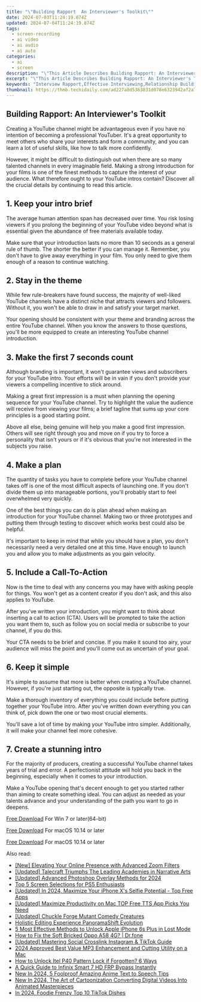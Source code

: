 ```yaml
---
title: "\"Building Rapport  An Interviewer's Toolkit\""
date: 2024-07-03T11:24:19.874Z
updated: 2024-07-04T11:24:19.874Z
tags: 
  - screen-recording
  - ai video
  - ai audio
  - ai auto
categories: 
  - ai
  - screen
description: "\"This Article Describes Building Rapport: An Interviewer's Toolkit\""
excerpt: "\"This Article Describes Building Rapport: An Interviewer's Toolkit\""
keywords: "Interview Rapport,Effective Interviewing,Relationship Building,Conversation Skills,Communication Techniques,Dialogue Strategies,Engagement Tactics"
thumbnail: https://thmb.techidaily.com/ad227a8d5363831d078e6323942af2a72809395f7bf85c351306cae77a65bd05.jpg
---
```


## Building Rapport: An Interviewer's Toolkit

Creating a YouTube channel might be advantageous even if you have no intention of becoming a professional YouTuber. It's a great opportunity to meet others who share your interests and form a community, and you can learn a lot of useful skills, like how to talk more confidently.

However, it might be difficult to distinguish out when there are so many talented channels in every imaginable field. Making a strong introduction for your films is one of the finest methods to capture the interest of your audience. What therefore ought to your YouTube intros contain? Discover all the crucial details by continuing to read this article.

## 1\. Keep your intro brief

The average human attention span has decreased over time. You risk losing viewers if you prolong the beginning of your YouTube video beyond what is essential given the abundance of free materials available today.

Make sure that your introduction lasts no more than 10 seconds as a general rule of thumb. The shorter the better if you can manage it. Remember, you don't have to give away everything in your film. You only need to give them enough of a reason to continue watching.

## 2\. Stay in the theme

While few rule-breakers have found success, the majority of well-liked YouTube channels have a distinct niche that attracts viewers and followers. Without it, you won't be able to draw in and satisfy your target market.

Your opening should be consistent with your theme and branding across the entire YouTube channel. When you know the answers to those questions, you'll be more equipped to create an interesting YouTube channel introduction.

## 3\. Make the first 7 seconds count

Although branding is important, it won't guarantee views and subscribers for your YouTube intro. Your efforts will be in vain if you don't provide your viewers a compelling incentive to stick around.

Making a great first impression is a must when planning the opening sequence for your YouTube channel. Try to highlight the value the audience will receive from viewing your films; a brief tagline that sums up your core principles is a good starting point.

Above all else, being genuine will help you make a good first impression. Others will see right through you and move on if you try to force a personality that isn't yours or if it's obvious that you're not interested in the subjects you raise.

## 4\. Make a plan

The quantity of tasks you have to complete before your YouTube channel takes off is one of the most difficult aspects of launching one. If you don't divide them up into manageable portions, you'll probably start to feel overwhelmed very quickly.

One of the best things you can do is plan ahead when making an introduction for your YouTube channel. Making two or three prototypes and putting them through testing to discover which works best could also be helpful.

It's important to keep in mind that while you should have a plan, you don't necessarily need a very detailed one at this time. Have enough to launch you and allow you to make adjustments as you gain velocity.

## 5\. Include a Call-To-Action

Now is the time to deal with any concerns you may have with asking people for things. You won't get as a content creator if you don't ask, and this also applies to YouTube.

After you've written your introduction, you might want to think about inserting a call to action (CTA). Users will be prompted to take the action you want them to, such as follow you on social media or subscribe to your channel, if you do this.

Your CTA needs to be brief and concise. If you make it sound too airy, your audience will miss the point and you'll come out as uncertain of your goal.

## 6\. Keep it simple

It's simple to assume that more is better when creating a YouTube channel. However, if you're just starting out, the opposite is typically true.

Make a thorough inventory of everything you could include before putting together your YouTube intro. After you've written down everything you can think of, pick down the one or two most crucial elements.

You'll save a lot of time by making your YouTube intro simpler. Additionally, it will make your channel feel more cohesive.

## 7\. Create a stunning intro

For the majority of producers, creating a successful YouTube channel takes years of trial and error. A perfectionist attitude will hold you back in the beginning, especially when it comes to your introduction.

Make a YouTube opening that's decent enough to get you started rather than aiming to create something ideal. You can adjust as needed as your talents advance and your understanding of the path you want to go in deepens.

[Free Download](https://tools.techidaily.com/wondershare/filmora/download/) For Win 7 or later(64-bit)

[Free Download](https://tools.techidaily.com/wondershare/filmora/download/) For macOS 10.14 or later

[Free Download](https://tools.techidaily.com/wondershare/filmora/download/) For macOS 10.14 or later

<ins class="adsbygoogle"
     style="display:block"
     data-ad-format="autorelaxed"
     data-ad-client="ca-pub-7571918770474297"
     data-ad-slot="1223367746"></ins>

<ins class="adsbygoogle"
     style="display:block"
     data-ad-format="autorelaxed"
     data-ad-client="ca-pub-7571918770474297"
     data-ad-slot="1223367746"></ins>



<ins class="adsbygoogle"
     style="display:block"
     data-ad-client="ca-pub-7571918770474297"
     data-ad-slot="8358498916"
     data-ad-format="auto"
     data-full-width-responsive="true"></ins>


<span class="atpl-alsoreadstyle">Also read:</span>
<div><ul>
<li><a href="https://fox-direct.techidaily.com/new-elevating-your-online-presence-with-advanced-zoom-filters/"><u>[New] Elevating Your Online Presence with Advanced Zoom Filters</u></a></li>
<li><a href="https://fox-direct.techidaily.com/updated-talecraft-triumphs-the-leading-academies-in-narrative-arts/"><u>[Updated] Talecraft Triumphs  The Leading Academies in Narrative Arts</u></a></li>
<li><a href="https://fox-direct.techidaily.com/updated-advanced-photoshop-overlay-methods-for-2024/"><u>[Updated] Advanced Photoshop Overlay Methods for 2024</u></a></li>
<li><a href="https://fox-direct.techidaily.com/top-5-screen-selections-for-ps5-enthusiasts/"><u>Top 5 Screen Selections for PS5 Enthusiasts</u></a></li>
<li><a href="https://fox-direct.techidaily.com/updated-in-2024-maximize-your-iphone-xs-selfie-potential-top-free-apps/"><u>[Updated] In 2024, Maximize Your iPhone X's Selfie Potential - Top Free Apps</u></a></li>
<li><a href="https://fox-direct.techidaily.com/updated-maximize-productivity-on-mac-top-free-tts-app-picks-you-need/"><u>[Updated] Maximize Productivity on Mac  TOP Free TTS App Picks You Need</u></a></li>
<li><a href="https://fox-direct.techidaily.com/updated-chuckle-forge-mutant-comedy-creatures/"><u>[Updated] Chuckle Forge  Mutant Comedy Creatures</u></a></li>
<li><a href="https://fox-direct.techidaily.com/holistic-editing-experience-panoramashift-evolution/"><u>Holistic Editing Experience  PanoramaShift Evolution</u></a></li>
<li><a href="https://ios-unlock.techidaily.com/5-most-effective-methods-to-unlock-apple-iphone-6s-plus-in-lost-mode-by-drfone-ios/"><u>5 Most Effective Methods to Unlock Apple iPhone 6s Plus in Lost Mode</u></a></li>
<li><a href="https://fix-guide.techidaily.com/how-to-fix-the-soft-bricked-oppo-a58-4g-drfone-by-drfone-fix-android-problems-fix-android-problems/"><u>How to Fix the Soft Bricked Oppo A58 4G? | Dr.fone</u></a></li>
<li><a href="https://extra-skills.techidaily.com/updated-mastering-social-crosslink-instagram-and-tiktok-guide/"><u>[Updated] Mastering Social Crosslink  Instagram & TikTok Guide</u></a></li>
<li><a href="https://audio-editing.techidaily.com/2024-approved-best-value-mp3-enhancement-and-cutting-utility-on-a-mac/"><u>2024 Approved Best Value MP3 Enhancement and Cutting Utility on a Mac</u></a></li>
<li><a href="https://unlock-android.techidaily.com/how-to-unlock-itel-p40-pattern-lock-if-forgotten-6-ways-by-drfone-android/"><u>How to Unlock Itel P40 Pattern Lock if Forgotten? 6 Ways</u></a></li>
<li><a href="https://bypass-frp.techidaily.com/a-quick-guide-to-infinix-smart-7-hd-frp-bypass-instantly-by-drfone-android/"><u>A Quick Guide to Infinix Smart 7 HD FRP Bypass Instantly</u></a></li>
<li><a href="https://animation-videos.techidaily.com/new-in-2024-5-foolproof-amazing-anime-text-to-speech-tips/"><u>New In 2024, 5 Foolproof Amazing Anime Text to Speech Tips</u></a></li>
<li><a href="https://ai-video-tools.techidaily.com/new-in-2024-the-art-of-cartoonization-converting-digital-videos-into-animated-masterpieces/"><u>New In 2024, The Art of Cartoonization Converting Digital Videos Into Animated Masterpieces</u></a></li>
<li><a href="https://tiktok-video-files.techidaily.com/in-2024-foodie-frenzy-top-10-tiktok-dishes/"><u>In 2024, Foodie Frenzy  Top 10 TikTok Dishes</u></a></li>
</ul></div>
